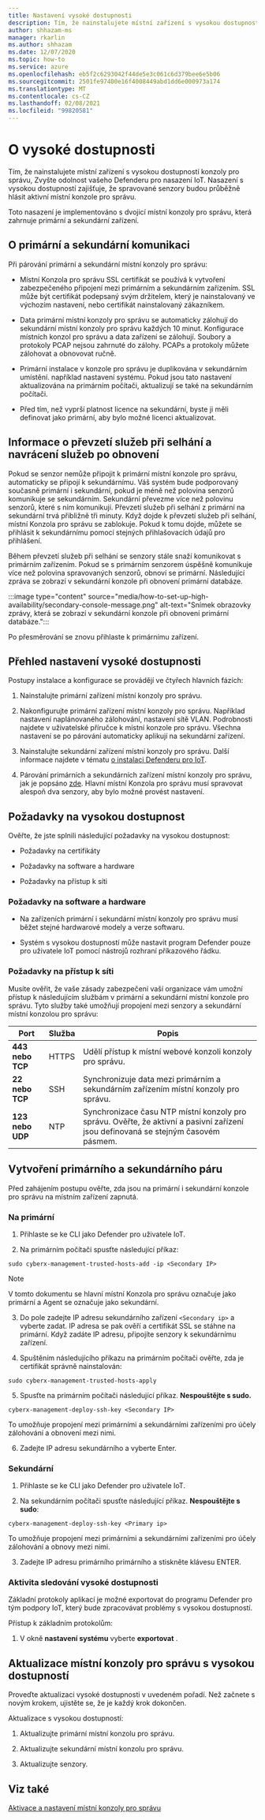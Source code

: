 ```yaml
---
title: Nastavení vysoké dostupnosti
description: Tím, že nainstalujete místní zařízení s vysokou dostupností konzoly pro správu, Zvyšte odolnost vašeho Defenderu pro nasazení IoT. Nasazení s vysokou dostupností zajišťuje, že spravované senzory budou průběžně hlásit aktivní místní konzole pro správu.
author: shhazam-ms
manager: rkarlin
ms.author: shhazam
ms.date: 12/07/2020
ms.topic: how-to
ms.service: azure
ms.openlocfilehash: eb5f2c6293042f44de5e3c061c6d379bee6e5b06
ms.sourcegitcommit: 2501fe97400e16f4008449abd1dd6e000973a174
ms.translationtype: MT
ms.contentlocale: cs-CZ
ms.lasthandoff: 02/08/2021
ms.locfileid: "99820581"
---
```

# <a name="about-high-availability"></a>O vysoké dostupnosti

Tím, že nainstalujete místní zařízení s vysokou dostupností konzoly pro správu, Zvyšte odolnost vašeho Defenderu pro nasazení IoT. Nasazení s vysokou dostupností zajišťuje, že spravované senzory budou průběžně hlásit aktivní místní konzole pro správu.

Toto nasazení je implementováno s dvojicí místní konzoly pro správu, která zahrnuje primární a sekundární zařízení.

## <a name="about-primary-and-secondary-communication"></a>O primární a sekundární komunikaci

Při párování primární a sekundární místní konzoly pro správu:

- Místní Konzola pro správu SSL certifikát se používá k vytvoření zabezpečeného připojení mezi primárním a sekundárním zařízením. SSL může být certifikát podepsaný svým držitelem, který je nainstalovaný ve výchozím nastavení, nebo certifikát nainstalovaný zákazníkem.

- Data primární místní konzoly pro správu se automaticky zálohují do sekundární místní konzoly pro správu každých 10 minut. Konfigurace místních konzol pro správu a data zařízení se zálohují. Soubory a protokoly PCAP nejsou zahrnuté do zálohy. PCAPs a protokoly můžete zálohovat a obnovovat ručně.

- Primární instalace v konzole pro správu je duplikována v sekundárním umístění. například nastavení systému. Pokud jsou tato nastavení aktualizována na primárním počítači, aktualizují se také na sekundárním počítači.

- Před tím, než vyprší platnost licence na sekundární, byste ji měli definovat jako primární, aby bylo možné licenci aktualizovat.

## <a name="about-failover-and-failback"></a>Informace o převzetí služeb při selhání a navrácení služeb po obnovení

Pokud se senzor nemůže připojit k primární místní konzole pro správu, automaticky se připojí k sekundárnímu. Váš systém bude podporovaný současně primární i sekundární, pokud je méně než polovina senzorů komunikuje se sekundárním. Sekundární převezme více než polovinu senzorů, které s ním komunikují. Převzetí služeb při selhání z primární na sekundární trvá přibližně tři minuty. Když dojde k převzetí služeb při selhání, místní Konzola pro správu se zablokuje. Pokud k tomu dojde, můžete se přihlásit k sekundárnímu pomocí stejných přihlašovacích údajů pro přihlášení.

Během převzetí služeb při selhání se senzory stále snaží komunikovat s primárním zařízením. Pokud se s primárním senzorem úspěšně komunikuje více než polovina spravovaných senzorů, obnoví se primární. Následující zpráva se zobrazí v sekundární konzole při obnovení primární databáze.

:::image type="content" source="media/how-to-set-up-high-availability/secondary-console-message.png" alt-text="Snímek obrazovky zprávy, která se zobrazí v sekundární konzole při obnovení primární databáze.":::

Po přesměrování se znovu přihlaste k primárnímu zařízení.

## <a name="high-availability-setup-overview"></a>Přehled nastavení vysoké dostupnosti

Postupy instalace a konfigurace se provádějí ve čtyřech hlavních fázích:

1. Nainstalujte primární zařízení místní konzoly pro správu. 

2. Nakonfigurujte primární zařízení místní konzoly pro správu. Například nastavení naplánovaného zálohování, nastavení sítě VLAN. Podrobnosti najdete v uživatelské příručce k místní konzole pro správu. Všechna nastavení se po párování automaticky aplikují na sekundární zařízení.

3. Nainstalujte sekundární zařízení místní konzoly pro správu. Další informace najdete v tématu [o instalaci Defenderu pro IoT](how-to-install-software.md).

4. Párování primárních a sekundárních zařízení místní konzoly pro správu, jak je popsáno [zde](https://infrascale.secure.force.com/pkb/articles/Support_Article/How-to-access-your-Appliance-Management-Console). Hlavní místní Konzola pro správu musí spravovat alespoň dva senzory, aby bylo možné provést nastavení.

## <a name="high-availability-requirements"></a>Požadavky na vysokou dostupnost

Ověřte, že jste splnili následující požadavky na vysokou dostupnost:

- Požadavky na certifikáty

- Požadavky na software a hardware

- Požadavky na přístup k síti

### <a name="software-and-hardware-requirements"></a>Požadavky na software a hardware

- Na zařízeních primární i sekundární místní konzoly pro správu musí běžet stejné hardwarové modely a verze softwaru.

- Systém s vysokou dostupností může nastavit program Defender pouze pro uživatele IoT pomocí nástrojů rozhraní příkazového řádku.

### <a name="network-access-requirements"></a>Požadavky na přístup k síti

Musíte ověřit, že vaše zásady zabezpečení vaší organizace vám umožní přístup k následujícím službám v primární a sekundární místní konzole pro správu. Tyto služby také umožňují propojení mezi senzory a sekundární místní konzolou pro správu:

|Port|Služba|Popis|
|----|-------|-----------|
|**443 nebo TCP**|HTTPS|Udělí přístup k místní webové konzoli konzoly pro správu.|
|**22 nebo TCP**|SSH|Synchronizuje data mezi primárním a sekundárním zařízením místní konzoly pro správu.|
|**123 nebo UDP**|NTP| Synchronizace času NTP místní konzoly pro správu. Ověřte, že aktivní a pasivní zařízení jsou definovaná se stejným časovém pásmem.|

## <a name="create-the-primary-and-secondary-pair"></a>Vytvoření primárního a sekundárního páru

Před zahájením postupu ověřte, zda jsou na primární i sekundární konzole pro správu na místním zařízení zapnutá.  

### <a name="on-the-primary"></a>Na primární

1. Přihlaste se ke CLI jako Defender pro uživatele IoT.

2. Na primárním počítači spusťte následující příkaz:

```azurecli-interactive
sudo cyberx-management-trusted-hosts-add -ip <Secondary IP>
```

>[!NOTE]
>V tomto dokumentu se hlavní místní Konzola pro správu označuje jako primární a Agent se označuje jako sekundární.

3. Do pole zadejte IP adresu sekundárního zařízení ```<Secondary ip>``` a vyberte zadat. IP adresa se pak ověří a certifikát SSL se stáhne na primární. Když zadáte IP adresu, připojíte senzory k sekundárnímu zařízení.

4. Spuštěním následujícího příkazu na primárním počítači ověřte, zda je certifikát správně nainstalován:

```azurecli-interactive
sudo cyberx-management-trusted-hosts-apply
```

5. Spusťte na primárním počítači následující příkaz. **Nespouštějte s sudo.**

```azurecli-interactive
cyberx-management-deploy-ssh-key <Secondary IP>
```

To umožňuje propojení mezi primárními a sekundárními zařízeními pro účely zálohování a obnovení mezi nimi.

6. Zadejte IP adresu sekundárního a vyberte Enter.

### <a name="on-the-secondary"></a>Sekundární

1. Přihlaste se ke CLI jako Defender pro uživatele IoT.

2. Na sekundárním počítači spusťte následující příkaz. **Nespouštějte s sudo**:

```azurecli-interactive
cyberx-management-deploy-ssh-key <Primary ip>
```

To umožňuje propojení mezi primárními a sekundárními zařízeními pro účely zálohování a obnovy mezi nimi.

3. Zadejte IP adresu primárního primárního a stiskněte klávesu ENTER.

### <a name="track-high-availability-activity"></a>Aktivita sledování vysoké dostupnosti

Základní protokoly aplikací je možné exportovat do programu Defender pro tým podpory IoT, který bude zpracovávat problémy s vysokou dostupností.  

Přístup k základním protokolům:

1. V okně **nastavení systému** vyberte **exportovat** .

## <a name="update-the-on-premises-management-console-with-high-availability"></a>Aktualizace místní konzoly pro správu s vysokou dostupností

Proveďte aktualizaci vysoké dostupnosti v uvedeném pořadí. Než začnete s novým krokem, ujistěte se, že je každý krok dokončen.

Aktualizace s vysokou dostupností:

1. Aktualizujte primární místní konzolu pro správu.

2. Aktualizujte sekundární místní konzolu pro správu.

3. Aktualizujte senzory.

## <a name="see-also"></a>Viz také

[Aktivace a nastavení místní konzoly pro správu](how-to-activate-and-set-up-your-on-premises-management-console.md)